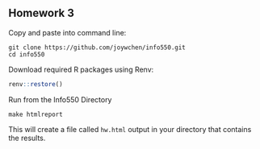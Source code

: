 ## Homework 3

Copy and paste into command line: 

```
git clone https://github.com/joywchen/info550.git
cd info550
```

Download required R packages using Renv: 

``` r
renv::restore()
```

Run from the Info550 Directory

``` 
make htmlreport
```

This will create a file called `hw.html` output in your directory that contains the results.
